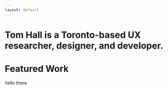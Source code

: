 ```yaml
---
layout: default
---
```


<div class="container">
  <div class="row">
    <div class="col-12">
      <h1 class="headline">Tom Hall is a Toronto-based UX researcher, designer, and developer.</h1>
    </div>
  </div>
  <div class="row landing-page-section">
    <div class="col-12">
      <h1 class="text-center">Featured Work</h1>
      <p>hello there</p>
    </div>
  </div>
</div>
